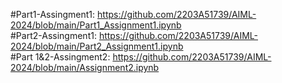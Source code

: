 #Part1-Assingment1: https://github.com/2203A51739/AIML-2024/blob/main/Part1_Assignment1.ipynb      
#Part2-Assingment1: https://github.com/2203A51739/AIML-2024/blob/main/Part2_Assignment1.ipynb      
#Part 1&2-Assingment2: https://github.com/2203A51739/AIML-2024/blob/main/Assignment2.ipynb
